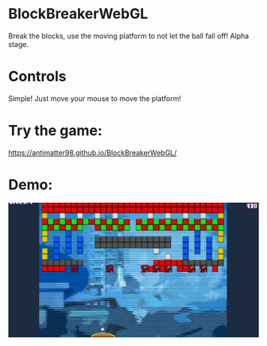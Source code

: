 # BlockBreakerWebGL
Break the blocks, use the moving platform to not let the ball fall off! Alpha stage.

# Controls
Simple! Just move your mouse to move the platform!

# Try the game:
https://antimatter98.github.io/BlockBreakerWebGL/

# Demo: 
![Block Breaker Demo](BlockBreaker.gif)
